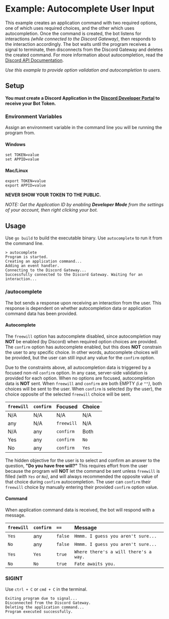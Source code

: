 # Example: Autocomplete User Input

This example creates an application command with two required options, one of which uses required choices, and the other which uses autocompletion. Once the command is created, the bot listens for interactions _(while connected to the Discord Gateway)_, then responds to the interaction accordingly. The bot waits until the program receives a signal to terminate, then disconnects from the Discord Gateway and deletes the created command. For more information about autocompletion, read the [Discord API Documentation](https://discord.com/developers/docs/interactions/application-commands#autocomplete).

_Use this example to provide option validation and autocompletion to users._

## Setup

**You must create a Discord Application in the [Discord Developer Portal](https://discord.com/developers/docs/getting-started#creating-an-app) to receive your Bot Token.** 

### Environment Variables

Assign an environment variable in the command line you will be running the program from.

#### Windows

```
set TOKEN=value
set APPID=value
```

#### Mac/Linux

```
export TOKEN=value
export APPID=value
``` 

**NEVER SHOW YOUR TOKEN TO THE PUBLIC.**

_NOTE: Get the Application ID by enabling **Developer Mode** from the settings of your account, then right clicking your bot._

## Usage

Use `go build` to build the executable binary. Use `autocomplete` to run it from the command line.

```
> autocomplete
Program is started.
Creating an application command...
Adding an event handler.
Connecting to the Discord Gateway...
Successfully connected to the Discord Gateway. Waiting for an interaction...
```

### /autocomplete

The bot sends a response upon receiving an interaction from the user. This response is dependent on whether autocompletion data or application command data has been provided.

#### Autocomplete

The `freewill` option has autocomplete disabled, since autocompletion may **NOT** be enabled (by Discord) when required option choices are provided. The `confirm` option has autocomplete enabled, but this does **NOT** constrain the user to any specific choice. In other words, autocomplete choices will be provided, but the user can still input any value for the `confirm` option.

Due to the constraints above, all autocompletion data is triggered by a focused non-nil `confirm` option. In any case, server-side validation is provided for each option. When no options are focused, autocompletion data is **NOT** sent. When `freewill` and `confirm` are both EMPTY _(i.e `""`)_, both choices will be sent to the user. When `confirm` is selected (by the user), the choice opposite of the selected `freewill` choice will be sent.

| `freewill` | `confirm` | Focused    | Choice |
| :--------- | :-------- | :--------- | :----- |
| N/A        | N/A       | N/A        | N/A    |
| any        | N/A       | `freewill` | N/A    |
| N/A        | any       | `confirm`  | Both   |
| Yes        | any       | `confirm`  | `No`   |
| No         | any       | `confirm`  | `Yes`  |

The hidden objective for the user is to select and confirm an answer to the question, **"Do you have free will?"** This requires effort from the user because the program will **NOT** let the command be sent unless `freewill` is filled _(with `Yes` or `No`)_, and will always recommended the opposite value of that choice during `confirm` autocompletion. The user can `confirm` their `freewill` choice by manually entering their provided `confirm` option value. 

#### Command

When application command data is received, the bot will respond with a message.

| `freewill` | `confirm` | `==`    | Message                               |
| :--------- | :-------- | :------ | :------------------------------------ |
| `Yes`      | any       | `false` | `Hmmm. I guess you aren't sure...`    |
| `No`       | any       | `false` | `Hmmm. I guess you aren't sure...`    |
| `Yes`      | `Yes`     | `true`  | `Where there's a will there's a way.` |
| `No`       | `No`      | `true`  | `Fate awaits you.`                    |


### SIGINT

Use `ctrl + C` or `cmd + C` in the terminal.

```
Exiting program due to signal...
Disconnected from the Discord Gateway.
Deleting the application command...
Program executed successfully.
```